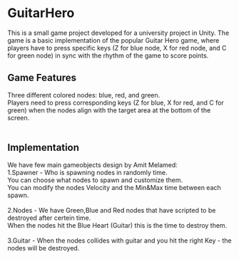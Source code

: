 # GuitarHero

This is a small game project developed for a university project in Unity. The game is a basic implementation of the popular Guitar Hero game, where players have to press specific keys (Z for blue node, X for red node, and C for green node) in sync with the rhythm of the game to score points.

## Game Features
Three different colored nodes: blue, red, and green.<br>
Players need to press corresponding keys (Z for blue, X for red, and C for green) when the nodes align with the target area at the bottom of the screen.<br>
<br>
## Implementation
We have few main gameobjects design by Amit Melamed:<br>
1.Spawner - Who is spawning nodes in randomly time.<br>
You can choose what nodes to spawn and customize them.<br>
You can modify the nodes Velocity and the Min&Max time between each spawn.<br>
<br>
2.Nodes - We have Green,Blue and Red nodes that have scripted to be destroyed after certein time.<br>
When the nodes hit the Blue Heart (Guitar) this is the time to destroy them.<br>
<br>
3.Guitar - When the nodes collides with guitar and you hit the right Key - the nodes will be destroyed.<br>
